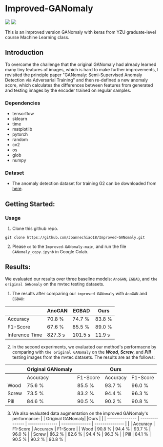 # Improved-GANomaly

![](https://img.shields.io/badge/tensorflow-1.9.1-yellow)
![](https://img.shields.io/badge/Cuda-10.2-blue)


This is an improved version GANomaly with keras from YZU graduate-level course Machine Learning class. 

## Introduction 
To overcome the challenge that the original GANomaly had already learned many tiny features of images, which is hard to make further improvements, I revisited the principle paper "GANomaly: Semi-Supervised Anomaly Detection via Adversarial Training" and then re-defined a new anomaly score, which calculates the differences between features from generated and testing images by the encoder trained on regular samples.

### Dependencies
* tensorflow 
* sklearn 
* time 
* matplotlib 
* pytorch 
* random 
* cv2 
* os 
* glob 
* numpy 

### Dataset
* The anomaly detection dataset for training G2 can be downloaded from [here]([https://www.robots.ox.ac.uk/~vgg/data/flowers/102/](https://www.mvtec.com/company/research/datasets/mvtec-ad)).

## Getting Started:
### Usage
1. Clone this github repo. 
```
git clone https://github.com/Joannechiao18/Improved-GANomaly.git
```
2. Please `cd` to the `Improved-GANomaly-main`, and run the file `GANomaly_copy.ipynb` in Google Colab.

## Results:
We evaluated our results over three baseline models: `AnoGAN`, `EGBAD`, and `the original GANomaly` on the mvtec testing datasets. 
1. The results after comparing our `improved GANomaly` with `AnoGAN` and `EGBAD`: 

|                 | AnoGAN          | EGBAD           | Ours           |
| --------------- | --------------- | --------------- | ---------------|
| Accuracy        | 70.8 %          | 74.7 %          | 83.8 %         |
| F1-Score        | 67.6 %          | 85.5 %          | 89.0 %         |
| Inference Time  | 827.3 s         | 101.5 s         | 11.9 s         |

2. In the second experiments, we evaluated our method's performacne by comparing with `the original GANomaly` on the ***Wood***, ***Screw***, and ***Pill*** testing images from the mvtec datasets. The results are as the follows: 

|                 | Original GANomaly|                |Ours             |                  |
| --------------- | --------------- | --------------- | --------------- | --------------- |
|                 | Accuracy        | F1-Score        | Accuracy        | F1-Score        |
| Wood            | 75.6 %          | 85.5 %          | 93.7 %          | 96.0 %          |
| Screw           | 73.5 %          | 83.2 %          | 94.4 %          | 96.3 %          |
| Pill            | 84.6 %          | 90.5 %          | 90.2 %          | 90.8 %          |

3. We also evaluated data augmentation on the improved GANomaly's performance: 
|                 | Original GANomaly|                |Ours             |                  |
| --------------- | --------------- | --------------- | --------------- | --------------- |
|                 | Accuracy        | F1-Score        | Accuracy        | F1-Score        |
| Wood            | 90.8 %          | 94.4 %          | 93.7 %          | 96.0 %          |
| Screw           | 86.2 %          | 82.6 %          | 94.4 %          | 96.3 %          |
| Pill            | 84.1 %          | 90.5 %          | 90.2 %          | 90.8 %          | 
